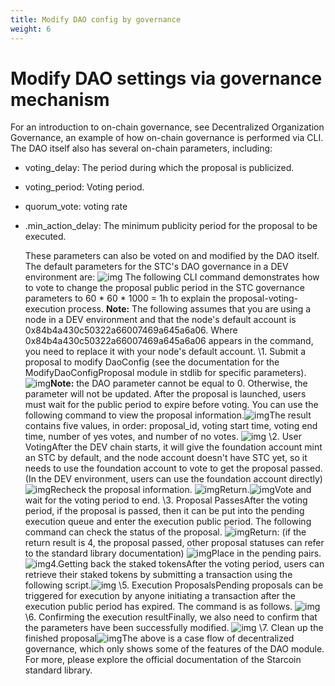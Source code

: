 ```yaml
---
title: Modify DAO config by governance
weight: 6
---
```


<!--more-->

# Modify DAO settings via governance mechanism

For an introduction to on-chain governance, see Decentralized Organization Governance, an example of how on-chain governance is performed via CLI.
The DAO itself also has several on-chain parameters, including:

* voting_delay: The period during which the proposal is publicized.

* voting_period: Voting period.

* quorum_vote: voting rate

* .min_action_delay: The minimum publicity period for the proposal to be executed.

  These parameters can also be voted on and modified by the DAO itself.
  The default parameters for the STC's DAO governance in a DEV environment are:
  ![img](https://lh3.googleusercontent.com/TNKwO5oeqr3L6S9uO1CkZ05vDMLMMvGVUdu5WcfUfyoEoyi19TRgR67zeFfnBXKwpTyXW6okKcRLB7quCVOAmtaH-roVl96EKwhtx8LfENseWrJYSyJ2FKNVX2gs-NIE-w2Yf_pRi-58yXxoXD1P5Po)
  The following CLI command demonstrates how to vote to change the proposal public period in the STC governance parameters to 60 * 60 * 1000 = 1h to explain the proposal-voting-execution process.
  **Note:** The following assumes that you are using a node in a DEV environment and that the node's default account is 0x84b4a430c50322a66007469a645a6a06. Where 0x84b4a430c50322a66007469a645a6a06 appears in the command, you need to replace it with your node's default account.
  \1. Submit a proposal to modify DaoConfig (see the documentation for the ModifyDaoConfigProposal module in stdlib for specific parameters).![img](https://lh3.googleusercontent.com/_X40E_G23q8YItFNB4yXaAQYIDwIbkGNmiveVNTncfzo1t-Y3PLTdaFwv-0uIDr0ylLMx3c10w3UVmxtLzxW1hWQBqD2knExOd_2WbOpfzmHU32c_flla8mzwKVGjWYqngSh1LbeVSUB6OmIUA7fxDU)**Note:** the DAO parameter cannot be equal to 0. Otherwise, the parameter will not be updated.
  After the proposal is launched, users must wait for the public period to expire before voting.
  You can use the following command to view the proposal information.![img](https://lh4.googleusercontent.com/DIKa8j-8EWNLG4qMTTqzuUVnHSPrNEJAuuVEVeSqs5CP-zyahCtTrKFim7MWyyLBQkoYSb8LZq-VAMwieoMHkOqAO1yDtTzqU6-dAVr4QgOcwphtnuPUeFedHB6_C7uwCF4YWo5KnrGxQUNAFG3nQn4)The result contains five values, in order: proposal_id, voting start time, voting end time, number of yes votes, and number of no votes.
  ![img](https://lh6.googleusercontent.com/Y1dNCoB0sbHA54ANZBOTv8JIpatq31Eq3pDJ_ZqblECNqTIz3cBYehRUdrritFMe6MLIzv0SZ8F6mga-rxxhB01mgpux5iSPdfOjZ5qtnLLZ-MwLAMs--Gpnd64RdlXo-M6M2SmCQMgj3EKUWrwJEms)
  \2. User VotingAfter the DEV chain starts, it will give the foundation account mint an STC by default, and the node account doesn't have STC yet, so it needs to use the foundation account to vote to get the proposal passed. (In the DEV environment, users can use the foundation account directly)![img](https://lh3.googleusercontent.com/7PNEQ6lc3pM_UeI0UEqROPCeNU3f_ARM2Bpi4xoCUImp42Gmzn4m8A8WY62kq4M2xDs9keo4LzkSHRvAK_LqM_EcfYWzVzW4N5FsNPyjeZhex8fpeyN8eCs8qE_F3lZwnWSZEH42eXBCt_cKrZewhXs)Recheck the proposal information.
  ![img](https://lh4.googleusercontent.com/JG2zych5YDp2yUSbn4ZguihwHt5oSNY1Fs-UUoPpi3B07x-0TdAIJblxida0JrNri0bncdxfnZopWO2jeq9Ov3Vj0i3zBJqSXBJ8XMZ-L_H37m2knlag_czGaNvnGwaGuTyAWS-49DmNG_Rexpuzo8A)Return.![img](https://lh5.googleusercontent.com/GQ_NAn8_scEoqNNjWu78mSpwsjAyUVQK67Jb37LuPZSpBth24CF8i4C84uADd3KapTlmsdf2uRYYe3E6v22mI4S4oTxWqSwGwdF1vfH4nqGTHEbyuQRyL2xN_vowohQb08X1a9pUX_b5xv1T_U5RVmw)Vote and wait for the voting period to end.
  \3. Proposal PassesAfter the voting period, if the proposal is passed, then it can be put into the pending execution queue and enter the execution public period.
  The following command can check the status of the proposal.
  ![img](https://lh3.googleusercontent.com/XDiXKqQhf-UBMCtdF5DroxBb9ZNRgerTmTP-9edjx9mxCoGhiA27OpiHJoMx3c90bjJ7L1SZTLyjEMvvSEjpnPtfpMned6C9OIXk3LTplYxFVX6vMLQM48SLUVd65qP8iOUCR6qSMWXXGZHQ9aERlEg)Return: (if the return result is 4, the proposal passed, other proposal statuses can refer to the standard library documentation)
  ![img](https://lh5.googleusercontent.com/VGsV0QbBJMinbJASlriNyeJ47Tibh_1AHWxuXyQNMNbxpEUpZ6myepAGFB2NfmxuiLjQo8mXZu1jgYInzWnQV9z4Yw_Czb-t-HfIDJPTk7lHEYrBl_YF0mFknQOWRdaRTwyy_6sTSrI_Oo6-6UOMxdc)Place in the pending pairs.![img](https://lh6.googleusercontent.com/8FSsTlB_XPRGRDTBqLky3hM__V09O28z7s4k-XppuLXtxapVSHcR7YQaMzpBxaM3FQvJNO_IV83lN0Yd_aqMqETmf68fKNnomHz008R8CvU8qdQ_zEFXP9tz2ke9ld0BsDS2Dng5lH2DKoZmAwmihTk)4.Getting back the staked tokensAfter the voting period, users can retrieve their staked tokens by submitting a transaction using the following script.![img](https://lh3.googleusercontent.com/y039iALM7mms11MrTJO1Hd072jhNvWhIXUTi4wRSTYpWG8rEpXFWKKv6TMzjjAT6O81DjktRgJsV03w3XlZ2ECbHnalI85csMDQS4bh-bljtg5VeiCptdy_C0PxMrCyukb_WCsQbOKlJEbK2VrD5-nE)
  \5. Execution ProposalsPending proposals can be triggered for execution by anyone initiating a transaction after the execution public period has expired. The command is as follows.
  ![img](https://lh3.googleusercontent.com/m1goRxCUfdOc3xiy75am8MJTsQqY6IZDrLHIdU4dgnqm9Q3vWBfLe-EcE1vmcsuTRY_SH33BCjjs24vTs70Kw-dCvyD34pVWvSgp-eJnieUfBt_yVHXS-XGdN4fYxJyTK6qhnYFWnFE_dqXGIcTfQMk)
  \6. Confirming the execution resultFinally, we also need to confirm that the parameters have been successfully modified.
  ![img](https://lh3.googleusercontent.com/g9wxRbZWzdBiNG77GQwi7IWfGt-XhxKEFZU8cX7n0BUA_gjXHuwlwuqgibQ8SB-FM5kPX-y32-oNfE12jx9OuxwZkRXu6pKr3LYgMOfzcLZGtOghAAKIBSX60wksWPQzqSsz5y9eLtYNVH1yWbG3uUs)
  \7. Clean up the finished proposal![img](https://lh4.googleusercontent.com/4ypVBNd4YffINlOtvc2vYOKW-U9hbRtoZT3sP1tY0A2LvXGbGg67ez-ikEAGxNdyC-4Bc6qmnfsuOZ5WG31s1yhL9ay8wEerXHzXl4XPTxbgsXrWyKB0UVVLvh5qejWoOc7Y2ODq1JJ_HZ4dvwHtofw)The above is a case flow of decentralized governance, which only shows some of the features of the DAO module. For more, please explore the official documentation of the Starcoin standard library.